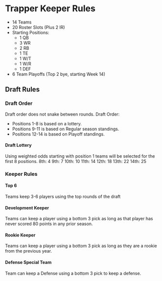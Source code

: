 # Trapper Keeper Rules
* 14 Teams
* 20 Roster Slots (Plus 2 IR)
* Starting Positions:
  * 1 QB 
  * 3 WR
  * 2 RB
  * 1 TE
  * 1 W/T
  * 1 W/R
  * 1 DEF
* 6 Team Playoffs (Top 2 bye, starting Week 14)

## Draft Rules
### Draft Order
Draft order does not snake between rounds. 
Draft Order: 
* Positions 1-8 is based on a lottery.
* Positions 9-11 is based on Regular season standings.
* Positions 12-14 is based on Playoff standings. 

#### Draft Lottery
Using weighted odds starting with position 1 teams will be selected for the first 8 positions.
8th: 4
9th: 7
10th: 10
11th: 14
12th: 18
13th: 22
14th: 25

### Keeper Rules
#### Top 6
Teams keep 3-6 players using the top rounds of the draft

#### Development Keeper
Teams can keep a player using a bottom 3 pick as long as that player has never scored 80 points in any prior season.

#### Rookie Keeper
Teams can keep a player using a bottom 3 pick as long as they are a rookie from the previous year.

#### Defense Special Team
Team can keep a Defense using a bottom 3 pick to keep a defense. 

